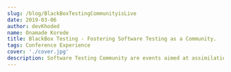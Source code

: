 ```yaml
---
slug: /blog/BlackBoxTestingCommunityisLive
date: 2019-03-06
author: devKhoded
name: Onamade Korede
title: BlackBox Testing - Fostering Software Testing as a Community.
tags: Conference Experience
cover: './cover.jpg'
description: Software Testing Community are events aimed at assimilation of testing advocates and Evangelists of multiple organizations, sharing their knowledge and experiences.
---
```




